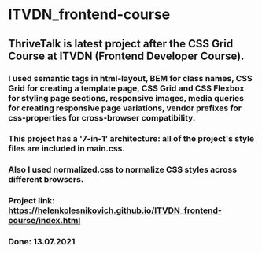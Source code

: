# ITVDN_frontend-course

## ThriveTalk is latest project after the CSS Grid Course at ITVDN (Frontend Developer Course).

### I used semantic tags in html-layout, BEM for class names, CSS Grid for creating a template page, CSS Grid and CSS Flexbox for styling page sections, responsive images, media queries for creating responsive page variations, vendor prefixes for css-properties for cross-browser compatibility. 

### This project has a '7-in-1' architecture: all of the project's style files are included in main.css. 
### Also I used normalized.css to normalize CSS styles across different browsers.

### Project link: https://helenkolesnikovich.github.io/ITVDN_frontend-course/index.html
### Done: 13.07.2021
